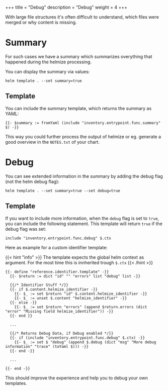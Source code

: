 +++
title = "Debug"
description = "Debug"
weight = 4
+++

With large file structures it's often difficult to understand, which files were merged or why content is missing.


# Summary

For such cases we have a summary which summarizes overything that happened during the helmize processing.

You can display the summary via values:

```Shell
helm template . --set summary=true
```

## Template

You can include the summary template, which returns the summary as YAML:

```
{{- $summary := fromYaml (include "inventory.entrypoint.func.summary" $) -}}
```

This way you could further process the output of helmize or eg. generate a good overview in the `NOTES.txt` of your chart.

# Debug

You can see extended information in the summary by adding the debug flag (not the helm debug flag):

```Shell
helm template . --set summary=true --set debug=true
```

## Template 

If you want to include more information, when the `debug` flag is set to `true`, you can include the following statement. This template will return `true` if the debug flag was set:

```Shell
include "inventory.entrypoint.func.debug" $.ctx
```

Here as example for a custom identifier template:

{{< hint "info" >}}
The template expects the global helm context as argument. For the most time this is innherited trough `$.ctx`
{{< /hint >}}

```Shell
{{- define "reference.identifier.template" -}}
  {{- $return := dict "id" "" "errors" list "debug" list -}}

  {{/* Identifier Stuff */}}
  {{- if $.content.helmize_identifier -}}
    {{- $_ := set $return "id" $.content.helmize_identifier -}}
    {{- $_ := unset $.content "helmize_identifier" -}}
  {{- else -}}
    {{- $_ := set $return "errors" (append $return.errors (dict "error" "Missing field helmize_identifier")) -}}
  {{- end }}

  ...

  {{/* Returns Debug Data, if Debug enabled */}}
  {{- if (include "inventory.entrypoint.func.debug" $.ctx) -}}
    {{- $_ := set $ "debug" (append $.debug (dict "msg" "More debug information" "trace" (toYaml $))) -}}
  {{- end -}}

  ...

{{- end -}}
```

This should improve the experience and help you to debug your own templates.
